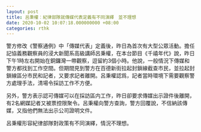 ```yaml
---
layout: post
title: 呂秉權︰紀律部隊就傳媒代表定義有不同演繹　並不理想
date: 2020-10-02 10:07:18.000000000 +08:00
categories: rthk
---
```


警方修改《警察通例》中「傳媒代表」定義後，昨日為首次有大型公眾活動。擔任記協義務觀察員的浸大新聞系高級講師呂秉權，在本台節目《千禧年代》說，昨日下午1時左右開始在銅鑼灣一帶觀察，逗留約3個小時。他說，一般情況下傳媒和警方都找到工作空間。但期間見到警方在百德新街拉起封鎖線截查市民，並拉起封鎖線區分市民和記者，又要求記者離開。呂秉權認爲，記者當時環境下需要觀察警方處理手法，清場令採訪工作不方便。

另外，警方表示認可傳媒可以在採訪區内工作，昨日卻要求傳媒出示證件後離開，有2名網媒記者又被票控限聚令。呂秉權向警方查詢，警方回覆說，不信納該傳媒，又指他們無法出示公司證明文件。

呂秉權形容紀律部隊對政策有不同演繹，情況不理想。
